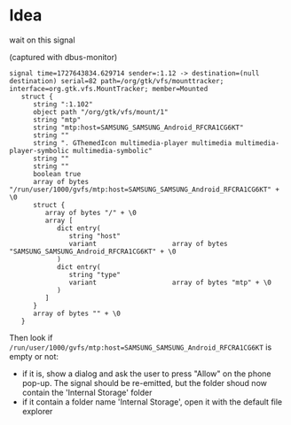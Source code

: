 # Idea
wait on this signal

(captured with dbus-monitor)
```
signal time=1727643834.629714 sender=:1.12 -> destination=(null destination) serial=82 path=/org/gtk/vfs/mounttracker; interface=org.gtk.vfs.MountTracker; member=Mounted
   struct {
      string ":1.102"
      object path "/org/gtk/vfs/mount/1"
      string "mtp"
      string "mtp:host=SAMSUNG_SAMSUNG_Android_RFCRA1CG6KT"
      string ""
      string ". GThemedIcon multimedia-player multimedia multimedia-player-symbolic multimedia-symbolic"
      string ""
      string ""
      boolean true
      array of bytes "/run/user/1000/gvfs/mtp:host=SAMSUNG_SAMSUNG_Android_RFCRA1CG6KT" + \0
      struct {
         array of bytes "/" + \0
         array [
            dict entry(
               string "host"
               variant                   array of bytes "SAMSUNG_SAMSUNG_Android_RFCRA1CG6KT" + \0
            )
            dict entry(
               string "type"
               variant                   array of bytes "mtp" + \0
            )
         ]
      }
      array of bytes "" + \0
   }
```

Then look if `/run/user/1000/gvfs/mtp:host=SAMSUNG_SAMSUNG_Android_RFCRA1CG6KT` is empty or not:
 * if it is, show a dialog and ask the user to press "Allow" on the phone pop-up. The signal should be re-emitted, but the folder shoud now contain the 'Internal Storage' folder
 * if it contain a folder name 'Internal Storage', open it with the default file explorer
